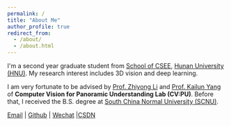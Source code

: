 ```yaml
---
permalink: /
title: "About Me"
author_profile: true
redirect_from: 
  - /about/
  - /about.html
---
```


I'm a second year graduate student from [School of CSEE](http://csee.hnu.edu.cn/), [Hunan University (HNU)](https://www.hnu.edu.cn/). My research interest includes 3D vision and deep learning.

I am very fortunate to be advised by [Prof. Zhiyong Li](http://robotics.hnu.edu.cn/info/1071/1515.htm) and [Prof. Kailun Yang](www.yangkailun.com) of **Computer Vision for Panoramic Understanding Lab (CV:PU)**. Before that, I received the B.S. degree at [South China Normal University (SCNU)](https://www.scnu.edu.cn/).

[Email](mailto:zengkang@hnu.edu.cn) | [Github](https://github.com/Terminal-K) | [Wechat](../images/wechat.jpg) |[CSDN](https://blog.csdn.net/weixin_45909259)
